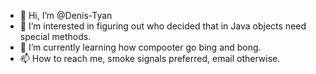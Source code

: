 - 👋 Hi, I’m @Denis-Tyan
- 👀 I’m interested in figuring out who decided that in Java objects need special methods.
- 🌱 I’m currently learning how compooter go bing and bong. 
- 📫 How to reach me, smoke signals preferred, email otherwise.

<!---
Denis-Tyan/Denis-Tyan is a ✨ special ✨ repository because its `README.md` (this file) appears on your GitHub profile.
You can click the Preview link to take a look at your changes.
--->
